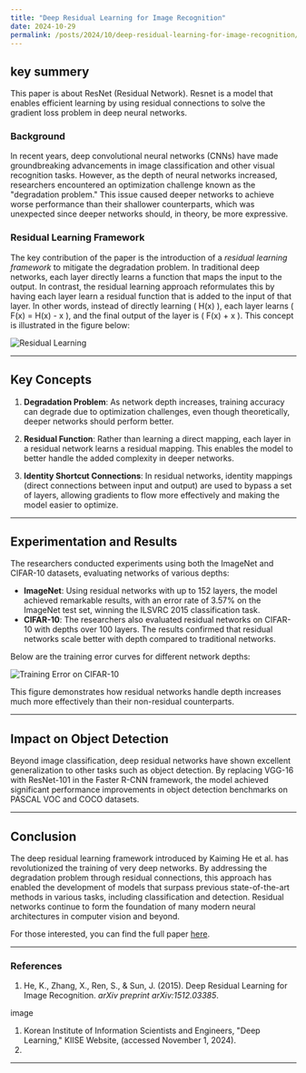 ```yaml
---
title: "Deep Residual Learning for Image Recognition"
date: 2024-10-29
permalink: /posts/2024/10/deep-residual-learning-for-image-recognition/
---
```


## key summery
This paper is about ResNet (Residual Network). Resnet is a model that enables efficient learning by using residual connections to solve the gradient loss problem in deep neural networks.

### Background

In recent years, deep convolutional neural networks (CNNs) have made groundbreaking advancements in image classification and other visual recognition tasks. However, as the depth of neural networks increased, researchers encountered an optimization challenge known as the "degradation problem." This issue caused deeper networks to achieve worse performance than their shallower counterparts, which was unexpected since deeper networks should, in theory, be more expressive.

### Residual Learning Framework

The key contribution of the paper is the introduction of a *residual learning framework* to mitigate the degradation problem. In traditional deep networks, each layer directly learns a function that maps the input to the output. In contrast, the residual learning approach reformulates this by having each layer learn a residual function that is added to the input of that layer. In other words, instead of directly learning \( H(x) \), each layer learns \( F(x) = H(x) - x \), and the final output of the layer is \( F(x) + x \). This concept is illustrated in the figure below:

![Residual Learning](../images/residual-learning-block.png)

---

## Key Concepts

1. **Degradation Problem**: As network depth increases, training accuracy can degrade due to optimization challenges, even though theoretically, deeper networks should perform better.
  
2. **Residual Function**: Rather than learning a direct mapping, each layer in a residual network learns a residual mapping. This enables the model to better handle the added complexity in deeper networks.

3. **Identity Shortcut Connections**: In residual networks, identity mappings (direct connections between input and output) are used to bypass a set of layers, allowing gradients to flow more effectively and making the model easier to optimize.

---

## Experimentation and Results

The researchers conducted experiments using both the ImageNet and CIFAR-10 datasets, evaluating networks of various depths:

- **ImageNet**: Using residual networks with up to 152 layers, the model achieved remarkable results, with an error rate of 3.57% on the ImageNet test set, winning the ILSVRC 2015 classification task.
- **CIFAR-10**: The researchers also evaluated residual networks on CIFAR-10 with depths over 100 layers. The results confirmed that residual networks scale better with depth compared to traditional networks.

Below are the training error curves for different network depths:

![Training Error on CIFAR-10](../images/cifar10-training-error.png)

This figure demonstrates how residual networks handle depth increases much more effectively than their non-residual counterparts.

---

## Impact on Object Detection

Beyond image classification, deep residual networks have shown excellent generalization to other tasks such as object detection. By replacing VGG-16 with ResNet-101 in the Faster R-CNN framework, the model achieved significant performance improvements in object detection benchmarks on PASCAL VOC and COCO datasets.

---

## Conclusion

The deep residual learning framework introduced by Kaiming He et al. has revolutionized the training of very deep networks. By addressing the degradation problem through residual connections, this approach has enabled the development of models that surpass previous state-of-the-art methods in various tasks, including classification and detection. Residual networks continue to form the foundation of many modern neural architectures in computer vision and beyond.

For those interested, you can find the full paper [here](https://arxiv.org/abs/1512.03385).

---

### References

1. He, K., Zhang, X., Ren, S., & Sun, J. (2015). Deep Residual Learning for Image Recognition. *arXiv preprint arXiv:1512.03385*.

image
1. Korean Institute of Information Scientists and Engineers, "Deep Learning," KIISE Website, (accessed November 1, 2024).
2. 
---
